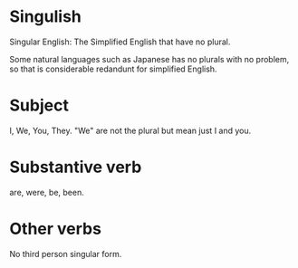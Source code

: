 # Singulish
Singular English: The Simplified English that have no plural.

Some natural languages such as Japanese has no plurals with no problem,
so that is considerable redandunt for simplified English.

# Subject
I, We, You, They.
"We" are not the plural but mean just I and you.

# Substantive verb
are, were, be, been.

# Other verbs
No third person singular form.
